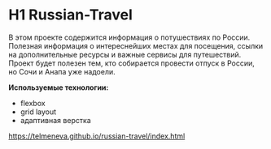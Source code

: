 # H1 Russian-Travel 

В этом проекте содержится информация о потушествиях по России. Полезная информация о интереснейших местах для посещения, ссылки на дополнительные ресурсы и важные сервисы для путешествий. Проект будет полезен тем, кто собирается провести отпуск в России, но Сочи и Анапа уже надоели. 

**Используемые технологии:** 
* flexbox
* grid layout
* адаптивная верстка 

https://telmeneva.github.io/russian-travel/index.html